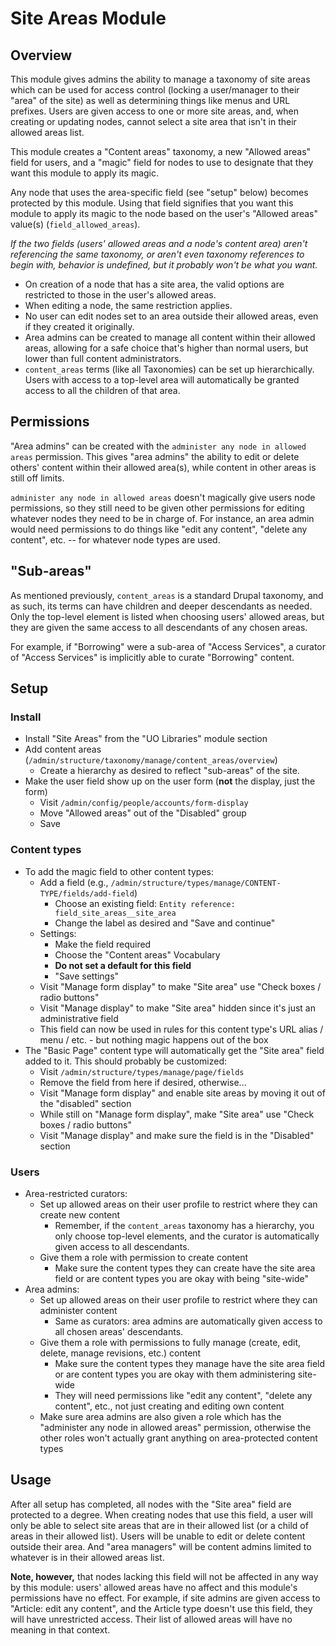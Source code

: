 # Site Areas Module

## Overview

This module gives admins the ability to manage a taxonomy of site areas which
can be used for access control (locking a user/manager to their "area" of the
site) as well as determining things like menus and URL prefixes.  Users are
given access to one or more site areas, and, when creating or updating nodes,
cannot select a site area that isn't in their allowed areas list.

This module creates a "Content areas" taxonomy, a new "Allowed areas" field for
users, and a "magic" field for nodes to use to designate that they want this
module to apply its magic.

Any node that uses the area-specific field (see "setup" below) becomes
protected by this module.  Using that field signifies that you want this module
to apply its magic to the node based on the user's "Allowed areas" value(s)
(`field_allowed_areas`).

*If the two fields (users' allowed areas and a node's content area) aren't
referencing the same taxonomy, or aren't even taxonomy references to begin
with, behavior is undefined, but it probably won't be what you want.*

- On creation of a node that has a site area, the valid options are restricted
  to those in the user's allowed areas.
- When editing a node, the same restriction applies.
- No user can edit nodes set to an area outside their allowed areas, even if
  they created it originally.
- Area admins can be created to manage all content within their allowed areas,
  allowing for a safe choice that's higher than normal users, but lower than
  full content administrators.
- `content_areas` terms (like all Taxonomies) can be set up hierarchically.
  Users with access to a top-level area will automatically be granted access to
  all the children of that area.

## Permissions

"Area admins" can be created with the `administer any node in allowed areas`
permission.  This gives "area admins" the ability to edit or delete others'
content within their allowed area(s), while content in other areas is still off
limits.

`administer any node in allowed areas` doesn't magically give users node
permissions, so they still need to be given other permissions for editing
whatever nodes they need to be in charge of.  For instance, an area admin would
need permissions to do things like "edit any content", "delete any content",
etc. -- for whatever node types are used.

## "Sub-areas"

As mentioned previously, `content_areas` is a standard Drupal taxonomy, and as
such, its terms can have children and deeper descendants as needed. Only the
top-level element is listed when choosing users' allowed areas, but they are
given the same access to all descendants of any chosen areas.

For example, if "Borrowing" were a sub-area of "Access Services", a curator of
"Access Services" is implicitly able to curate "Borrowing" content.

## Setup

### Install

- Install "Site Areas" from the "UO Libraries" module section
- Add content areas (`/admin/structure/taxonomy/manage/content_areas/overview`)
  - Create a hierarchy as desired to reflect "sub-areas" of the site.
- Make the user field show up on the user form (**not** the display, just the form)
  - Visit `/admin/config/people/accounts/form-display`
  - Move "Allowed areas" out of the "Disabled" group
  - Save

### Content types

- To add the magic field to other content types:
  - Add a field (e.g., `/admin/structure/types/manage/CONTENT-TYPE/fields/add-field`)
    - Choose an existing field: `Entity reference: field_site_areas__site_area`
    - Change the label as desired and "Save and continue"
  - Settings:
    - Make the field required
    - Choose the "Content areas" Vocabulary
    - **Do not set a default for this field**
    - "Save settings"
  - Visit "Manage form display" to make "Site area" use "Check boxes / radio
    buttons"
  - Visit "Manage display" to make "Site area" hidden since it's just an
    administrative field
  - This field can now be used in rules for this content type's URL alias /
    menu / etc. - but nothing magic happens out of the box
- The "Basic Page" content type will automatically get the "Site area" field
  added to it.  This should probably be customized:
  - Visit `/admin/structure/types/manage/page/fields`
  - Remove the field from here if desired, otherwise...
  - Visit "Manage form display" and enable site areas by moving it out of the
    "disabled" section
  - While still on "Manage form display", make "Site area" use "Check boxes /
    radio buttons"
  - Visit "Manage display" and make sure the field is in the "Disabled" section

### Users

- Area-restricted curators:
  - Set up allowed areas on their user profile to restrict where they can
    create new content
    - Remember, if the `content_areas` taxonomy has a hierarchy, you only
      choose top-level elements, and the curator is automatically given access
      to all descendants.
  - Give them a role with permission to create content
    - Make sure the content types they can create have the site area field or
      are content types you are okay with being "site-wide"
- Area admins:
  - Set up allowed areas on their user profile to restrict where they can
    administer content
    - Same as curators: area admins are automatically given access to all
      chosen areas' descendants.
  - Give them a role with permissions to fully manage (create, edit, delete,
    manage revisions, etc.) content
    - Make sure the content types they manage have the site area field or
      are content types you are okay with them administering site-wide
    - They will need permissions like "edit any content", "delete any content",
      etc., not just creating and editing own content
  - Make sure area admins are also given a role which has the "administer any
    node in allowed areas" permission, otherwise the other roles won't actually
    grant anything on area-protected content types

## Usage

After all setup has completed, all nodes with the "Site area" field are
protected to a degree.  When creating nodes that use this field, a user will
only be able to select site areas that are in their allowed list (or a child of
areas in their allowed list).  Users will be unable to edit or delete content
outside their area.  And "area managers" will be content admins limited to
whatever is in their allowed areas list.

**Note, however,** that nodes lacking this field will not be affected in any
way by this module: users' allowed areas have no affect and this module's
permissions have no effect.  For example, if site admins are given access to
"Article: edit any content", and the Article type doesn't use this field, they
will have unrestricted access.  Their list of allowed areas will have no
meaning in that context.
